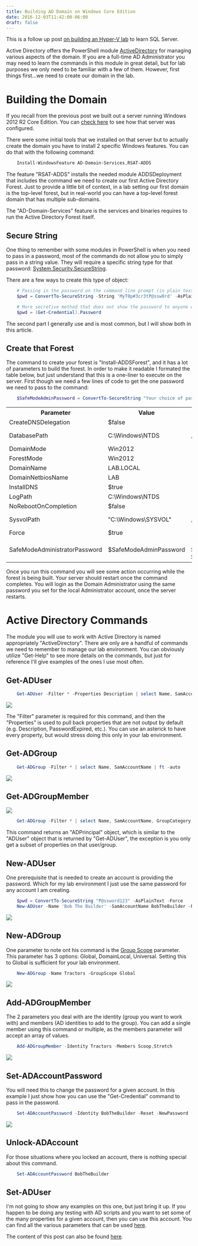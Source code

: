 ```yaml
---
title: Building AD Domain on Windows Core Edition
date: 2016-12-03T11:42:00-06:00
draft: false
---
```


This is a follow up post <a href="2016-11-14-hyper-v-lab-for-sql-server.md" target="_blank">on building an Hyper-V lab</a> to learn SQL Server.

Active Directory offers the PowerShell module <a href="https://technet.microsoft.com/en-us/library/ee617195.aspx" target="_blank">ActiveDirectory</a> for managing various aspects of the domain. If you are a full-time AD Administrator you may need to learn the commands in this module in great detail, but for lab purposes we only need to be familiar with a few of them. However, first things first...we need to create our domain in the lab.

# Building the Domain

If you recall from the previous post we built out a server running Windows 2012 R2 Core Edition. You can <a href="http://blog.wsmelton.info/slides/hyper-v-lab-build/#/10" target="_blank">check here</a> to see how that server was configured.

There were some initial tools that we installed on that server but to actually create the domain you have to install 2 specific Windows features. You can do that with the following command:

```powershell
    Install-WindowsFeature AD-Domain-Services,RSAT-ADDS
```

The feature "RSAT-ADDS" installs the needed module ADDSDeployment that includes the command we need to create our first Active Directory Forest. Just to provide a little bit of context, in a lab setting our first domain is the top-level forest, but in real-world you can have a top-level forest domain that has multiple sub-domains.

The "AD-Domain-Services" feature is the services and binaries requires to run the Active Directory Forest itself.

## Secure String

One thing to remember with some modules in PowerShell is when you need to pass in a password, most of the commands do not allow you to simply pass in a string value. They will require a specific string type for that password: <a href="https://msdn.microsoft.com/en-us/library/system.security.securestring(v=vs.110).aspx" target="_blank">System.Security.SecureString</a>.

There are a few ways to create this type of object:

```powershell
    # Passing in the password on the command line prompt (in plain text)
    $pwd = ConvertTo-SecureString -String 'MyT0p#3cr3tP@ssw0rd' -AsPlainText  -Force

    # More secretive method that does not show the password to anyone watching over your shoulder
    $pwd = (Get-Credential).Password
```

The second part I generally use and is most common, but I will show both in this article.

## Create that Forest

The command to create your forest is "Install-ADDSForest", and it has a lot of parameters to build the forest. In order to make it readable I formated the table below, but just understand that this is a one-liner to execute on the server. First though we need a few lines of code to get the one password we need to pass to the command:

```powershell
    $SafeModeAdminPassword = ConvertTo-SecureString "Your choice of password" -AsPlainText -Force
```

<table>
    <tr>
        <th>Parameter</th>
        <th>Value</th>
        <th>Example</th>
    </tr>
    <tr>
        <td>CreateDNSDelegation</td>
        <td>$false</td>
        <td>-CreateDNSDelegation:$false</td>
    </tr>
    <tr>
        <td>DatabasePath</td>
        <td>C:\Windows\NTDS</td>
        <td>-DatabasePath "C:\Windows\NTDS"</td>
    </tr>
    <tr>
        <td>DomainMode</td>
        <td>Win2012</td>
        <td>-DomainMode "Win2012"</td>
    </tr>
    <tr>
        <td>ForestMode</td>
        <td>Win2012</td>
        <td>-ForestMode "Win2012"</td>
    </tr>
    <tr>
        <td>DomainName</td>
        <td>LAB.LOCAL</td>
        <td>-DomainName "LAB.LOCAL"</td>
    </tr>
    <tr>
        <td>DomainNetbiosName</td>
        <td>LAB</td>
        <td>-DomainNetbiosName "LAB"</td>
    </tr>
    <tr>
        <td>InstallDNS</td>
        <td>$true</td>
        <td>-InstallDNS:$true</td>
    </tr>
    <tr>
        <td>LogPath</td>
        <td>C:\Windows\NTDS</td>
        <td>-LogPath "C:\Windows\NTDS"</td>
    </tr>
    <tr>
        <td>NoRebootOnCompletion</td>
        <td>$false</td>
        <td>-NoRebootOnCompletion:$false</td>
    </tr>
    <tr>
        <td>SysvolPath</td>
        <td>"C:\Windows\SYSVOL"</td>
        <td>-SysvolPath "C:\Windows\SYSVOL"</td>
    </tr>
    <tr>
        <td>Force</td>
        <td>$true</td>
        <td>-Force:$true</td>
    </tr>
    <tr>
        <td>SafeModeAdministratorPassword</td>
        <td>$SafeModeAdminPassword</td>
        <td>-SafeModeAdministratorPassword $SafeModeAdminPassword</td>
    </tr>
</table>

Once you run this command you will see some action occurring while the forest is being built. Your server should restart once the command completes. You will login as the Domain Administrator using the same password you set for the local Administrator account, once the server restarts.

# Active Directory Commands

The module you will use to work with Active Directory is named appropriately "ActiveDirectory". There are only are a handful of commands we need to remember to manage our lab environment. You can obviously utilize "Get-Help" to see more details on the commands, but just for reference I'll give examples of the ones I use most often.

## Get-ADUser

```powershell
    Get-ADUser -Filter * -Properties Description | select Name, SamAccountName, Enabled, Description | ft -auto
```

![](/img/lab_ad_domain_getaduser.png)

The "Filter" parameter is required for this command, and then the "Properties" is used to pull back properties that are not output by default (e.g. Description, PasswordExpired, etc.). You can use an asterick to have every property, but would stress doing this only in your lab environment.

## Get-ADGroup

```powershell
    Get-ADGroup -Filter * | select Name, SamAccountName | ft -auto
```

![](/img/lab_ad_domain_getadgroup.png)

## Get-ADGroupMember

![](/img/lab_ad_domain_getadgroupmember.png)

```powershell
    Get-ADGroup -Filter * | select Name, SamAccountName, GroupCategory, GroupScope | ft -auto
```

This command returns an "ADPrincipal" object, which is similar to the "ADUser" object that is returned by "Get-ADUser", the exception is you only get a subset of properties on that user/group.

## New-ADUser

One prerequisite that is needed to create an account is providing the password. Which for my lab environment I just use the same password for any account I am creating.

```powershell
    $pwd = ConvertTo-SecureString "P@ssword123" -AsPlainText -Force
    New-ADUser -Name 'Bob The Builder' -SamAccountName BobTheBuilder -PasswordNeverExpires $true -AccountPassword $pwd -Enabled $true
```

![](/img/lab_ad_domain_newaduser.png)

## New-ADGroup

One parameter to note ont his command is the <a href="https://technet.microsoft.com/en-us/library/cc755692(v=ws.10).aspx" target="_blank">Group Scope</a> parameter. This parameter has 3 options: Global, DomainLocal, Universal. Setting this to Global is sufficient for your lab environment.

```powershell
    New-ADGroup -Name Tractors -GroupScope Global
```

![](/img/lab_ad_domain_newadgroup.png)

## Add-ADGroupMember

The 2 parameters you deal with are the identity (group you want to work with) and members (AD identities to add to the group). You can add a single member using this command or multiple, as the members parameter will accept an array of values.

```powershell
    Add-ADGroupMember -Identity Tractors -Members Scoop,Stretch
```

![](/img/lab_ad_domain_addadgroupmembers.png)

## Set-ADAccountPassword

You will need this to change the password for a given account. In this example I just show how you can use the "Get-Credential" command to pass in the password.

```powershell
    Set-ADAccountPassword -Identity BobTheBuilder -Reset -NewPassword (Get-Credential).Password
```

![](/img/lab_ad_domain_setadaccountpassword.png)

## Unlock-ADAccount

For those situations where you locked an account, there is nothing special about this command.

```powershell
    Set-ADAccountPassword BobTheBuilder
```

## Set-ADUser

I'm not going to show any examples on this one, but just bring it up. If you happen to be doing any testing with AD scripts and you want to set some of the many properties for a given account, then you can use this account. You can find all the various parameters that can be used <a href="https://technet.microsoft.com/en-us/library/ee617215.aspx" target="_blank">here</a>.

The content of this post can also be found <a href="https://www.pythian.com/blog/building-ad-domain-on-windows-core-edition" target="_blank">here</a>.